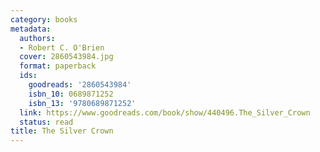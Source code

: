 ```yaml
---
category: books
metadata:
  authors:
  - Robert C. O'Brien
  cover: 2860543984.jpg
  format: paperback
  ids:
    goodreads: '2860543984'
    isbn_10: 0689871252
    isbn_13: '9780689871252'
  link: https://www.goodreads.com/book/show/440496.The_Silver_Crown
  status: read
title: The Silver Crown
---
```

